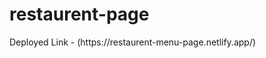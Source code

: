 # restaurent-page
<div> <span>Deployed Link - (https://restaurent-menu-page.netlify.app/)</span></div>

